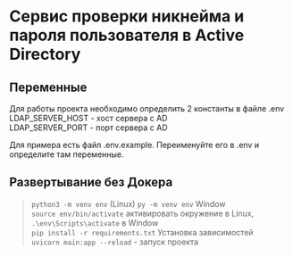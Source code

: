 # Сервис проверки никнейма и пароля пользователя в Active Directory  

## Переменные

Для работы проекта необходимо определить 2 константы в файле .env  
LDAP_SERVER_HOST - хост сервера с AD  
LDAP_SERVER_PORT - порт сервера с AD  

Для примера есть файл .env.example. Переименуйте его в .env 
и определите там переменные.

## Развертывание без Докера

> ```python3 -m venv env``` (Linux) ```py -m venv env``` Window   
> ```source env/bin/activate``` активировать окружение в Linux, ```.\env\Scripts\activate``` в Window  
> ```pip install -r requirements.txt``` Установка зависимостей  
> ```uvicorn main:app --reload``` - запуск проекта